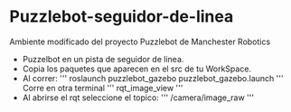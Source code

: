 # Puzzlebot-seguidor-de-linea
Ambiente modificado del proyecto Puzzlebot de Manchester Robotics
- Puzzelbot en un pista de seguidor de linea.
- Copia los paquetes que aparecen en el src de tu WorkSpace.
- Al correr:
'''
roslaunch puzzlebot_gazebo puzzlebot_gazebo.launch
'''
Corre en otra terminal
'''
rqt_image_view
'''
- Al abrirse el rqt seleccione el topico:
'''
/camera/image_raw
'''
